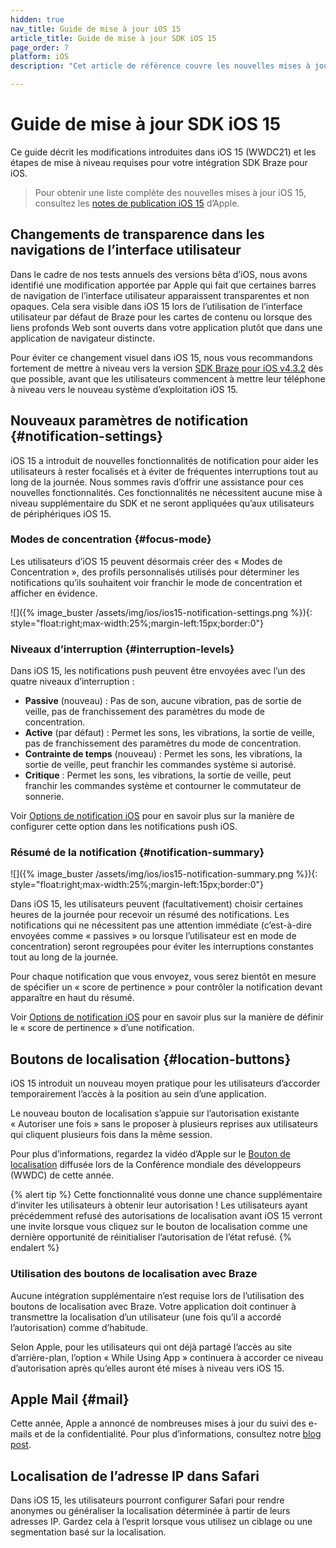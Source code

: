 ```yaml
---
hidden: true
nav_title: Guide de mise à jour iOS 15
article_title: Guide de mise à jour SDK iOS 15
page_order: 7
platform: iOS
description: "Cet article de référence couvre les nouvelles mises à jour du système d’exploitation iOS 15, les mises à jour SDK requises et les nouvelles fonctionnalités."

---
```


# Guide de mise à jour SDK iOS 15

Ce guide décrit les modifications introduites dans iOS 15 (WWDC21) et les étapes de mise à niveau requises pour votre intégration SDK Braze pour iOS.

> Pour obtenir une liste complète des nouvelles mises à jour iOS 15, consultez les [notes de publication iOS 15](https://developer.apple.com/documentation/ios-ipados-release-notes/ios-ipados-15-release-notes) d’Apple.


## Changements de transparence dans les navigations de l’interface utilisateur

Dans le cadre de nos tests annuels des versions bêta d’iOS, nous avons identifié une modification apportée par Apple qui fait que certaines barres de navigation de l’interface utilisateur apparaissent transparentes et non opaques. Cela sera visible dans iOS 15 lors de l’utilisation de l’interface utilisateur par défaut de Braze pour les cartes de contenu ou lorsque des liens profonds Web sont ouverts dans votre application plutôt que dans une application de navigateur distincte.

Pour éviter ce changement visuel dans iOS 15, nous vous recommandons fortement de mettre à niveau vers la version [SDK Braze pour iOS v4.3.2][1] dès que possible, avant que les utilisateurs commencent à mettre leur téléphone à niveau vers le nouveau système d’exploitation iOS 15.

## Nouveaux paramètres de notification {#notification-settings}

iOS 15 a introduit de nouvelles fonctionnalités de notification pour aider les utilisateurs à rester focalisés et à éviter de fréquentes interruptions tout au long de la journée. Nous sommes ravis d’offrir une assistance pour ces nouvelles fonctionnalités. Ces fonctionnalités ne nécessitent aucune mise à niveau supplémentaire du SDK et ne seront appliquées qu’aux utilisateurs de périphériques iOS 15.

### Modes de concentration {#focus-mode}

Les utilisateurs d’iOS 15 peuvent désormais créer des « Modes de Concentration », des profils personnalisés utilisés pour déterminer les notifications qu’ils souhaitent voir franchir le mode de concentration et afficher en évidence.

![]({% image_buster /assets/img/ios/ios15-notification-settings.png %}){: style="float:right;max-width:25%;margin-left:15px;border:0"}

### Niveaux d’interruption {#interruption-levels}

Dans iOS 15, les notifications push peuvent être envoyées avec l’un des quatre niveaux d’interruption :

* **Passive** (nouveau) : Pas de son, aucune vibration, pas de sortie de veille, pas de franchissement des paramètres du mode de concentration.
* **Active** (par défaut) : Permet les sons, les vibrations, la sortie de veille, pas de franchissement des paramètres du mode de concentration.
* **Contrainte de temps** (nouveau) : Permet les sons, les vibrations, la sortie de veille, peut franchir les commandes système si autorisé.
* **Critique** : Permet les sons, les vibrations, la sortie de veille, peut franchir les commandes système et contourner le commutateur de sonnerie.

Voir [Options de notification iOS]({{site.baseurl}}/user_guide/message_building_by_channel/push/ios/notification_options/#interruption-level) pour en savoir plus sur la manière de configurer cette option dans les notifications push iOS.

### Résumé de la notification {#notification-summary}

![]({% image_buster /assets/img/ios/ios15-notification-summary.png %}){: style="float:right;max-width:25%;margin-left:15px;border:0"}

Dans iOS 15, les utilisateurs peuvent (facultativement) choisir certaines heures de la journée pour recevoir un résumé des notifications. Les notifications qui ne nécessitent pas une attention immédiate (c’est-à-dire envoyées comme « passives » ou lorsque l’utilisateur est en mode de concentration) seront regroupées pour éviter les interruptions constantes tout au long de la journée.

Pour chaque notification que vous envoyez, vous serez bientôt en mesure de spécifier un « score de pertinence » pour contrôler la notification devant apparaître en haut du résumé.

Voir [Options de notification iOS]({{site.baseurl}}/user_guide/message_building_by_channel/push/ios/notification_options/#relevance-score) pour en savoir plus sur la manière de définir le « score de pertinence » d’une notification.

## Boutons de localisation {#location-buttons}

iOS 15 introduit un nouveau moyen pratique pour les utilisateurs d’accorder temporairement l’accès à la position au sein d’une application. 

Le nouveau bouton de localisation s’appuie sur l’autorisation existante « Autoriser une fois » sans le proposer à plusieurs reprises aux utilisateurs qui cliquent plusieurs fois dans la même session.

Pour plus d’informations, regardez la vidéo d’Apple sur le [Bouton de localisation](https://developer.apple.com/videos/play/wwdc2021/10102/) diffusée lors de la Conférence mondiale des développeurs (WWDC) de cette année.

{% alert tip %}
Cette fonctionnalité vous donne une chance supplémentaire d’inviter les utilisateurs à obtenir leur autorisation ! Les utilisateurs ayant précédemment refusé des autorisations de localisation avant iOS 15 verront une invite lorsque vous cliquez sur le bouton de localisation comme une dernière opportunité de réinitialiser l’autorisation de l’état refusé.
{% endalert %}

### Utilisation des boutons de localisation avec Braze

Aucune intégration supplémentaire n’est requise lors de l’utilisation des boutons de localisation avec Braze. Votre application doit continuer à transmettre la localisation d’un utilisateur (une fois qu’il a accordé l’autorisation) comme d’habitude.

Selon Apple, pour les utilisateurs qui ont déjà partagé l’accès au site d’arrière-plan, l’option « While Using App » continuera à accorder ce niveau d’autorisation après qu’elles auront été mises à niveau vers iOS 15.

## Apple Mail {#mail}

Cette année, Apple a annoncé de nombreuses mises à jour du suivi des e-mails et de la confidentialité. Pour plus d’informations, consultez notre [blog post](https://www.braze.com/resources/articles/9-ways-email-marketers-can-respond-to-apples-mail-privacy-protection-feature).

## Localisation de l’adresse IP dans Safari

Dans iOS 15, les utilisateurs pourront configurer Safari pour rendre anonymes ou généraliser la localisation déterminée à partir de leurs adresses IP. Gardez cela à l’esprit lorsque vous utilisez un ciblage ou une segmentation basé sur la localisation.

[1]: https://github.com/Appboy/appboy-ios-sdk/releases/tag/4.3.2
[2]: https://github.com/Appboy/appboy-ios-sdk/issues
[3]: {{site.baseurl}}/user_guide/message_building_by_channel/push/ios/notification_options/#interruption-level
